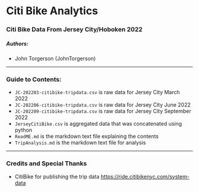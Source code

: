# Citi Bike Analytics

### Citi Bike Data From Jersey City/Hoboken 2022

##### Authors:
* John Torgerson (JohnTorgerson)
---

### Guide to Contents:

* `JC-202203-citibike-tripdata.csv` is raw data for Jersey City March 2022
* `JC-202206-citibike-tripdata.csv` is raw data for Jersey City June 2022
* `JC-202209-citibike-tripdata.csv` is raw data for Jersey City September 2022
* `JerseyCitiBike.csv` is aggregated data that was concatenated using python
* `ReadME.md` is the markdown text file explaining the contents
* `TripAnalysis.md` is the markdown text file for analysis
---

### Credits and Special Thanks

* CitiBike for publishing the trip data https://ride.citibikenyc.com/system-data
